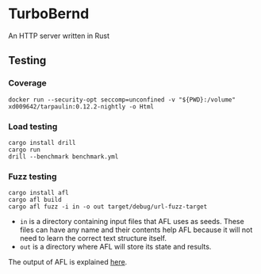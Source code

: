 # TurboBernd

An HTTP server written in Rust

## Testing

### Coverage

```shell
docker run --security-opt seccomp=unconfined -v "${PWD}:/volume" xd009642/tarpaulin:0.12.2-nightly -o Html
```

### Load testing

```shell
cargo install drill
cargo run
drill --benchmark benchmark.yml
```

### Fuzz testing

```shell
cargo install afl
cargo afl build
cargo afl fuzz -i in -o out target/debug/url-fuzz-target
```

- `in` is a directory containing input files that AFL uses as seeds. These files can have any name and their contents help AFL because it will not need to learn the correct text structure itself.
- `out` is a directory where AFL will store its state and results.

The output of AFL is explained [here](https://lcamtuf.coredump.cx/afl/status_screen.txt).
